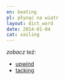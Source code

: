 ```yaml
---
en: beating
pl: płynąć na wiatr
layout: dict_word
date: 2014-01-04
cat: sailing
---
```



*zobacz też:*

* [upwind](/dict/u/upwind.html)
* [tacking](/dict/t/tacking.html)